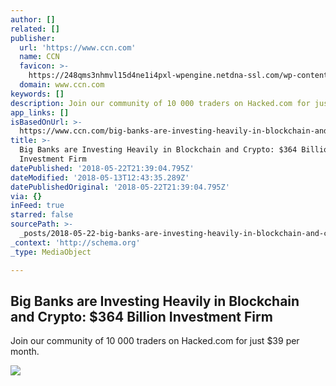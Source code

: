 ```yaml
---
author: []
related: []
publisher:
  url: 'https://www.ccn.com'
  name: CCN
  favicon: >-
    https://248qms3nhmvl15d4ne1i4pxl-wpengine.netdna-ssl.com/wp-content/uploads/fbrfg/favicon.ico?v=8j6Rkk2EwR
  domain: www.ccn.com
keywords: []
description: Join our community of 10 000 traders on Hacked.com for just $39 per month.
app_links: []
isBasedOnUrl: >-
  https://www.ccn.com/big-banks-are-investing-heavily-in-blockchain-and-crypto-364-billion-investment-firm/
title: >-
  Big Banks are Investing Heavily in Blockchain and Crypto: $364 Billion
  Investment Firm
datePublished: '2018-05-22T21:39:04.795Z'
dateModified: '2018-05-13T12:43:35.289Z'
datePublishedOriginal: '2018-05-22T21:39:04.795Z'
via: {}
inFeed: true
starred: false
sourcePath: >-
  _posts/2018-05-22-big-banks-are-investing-heavily-in-blockchain-and-crypto-dollar3.md
_context: 'http://schema.org'
_type: MediaObject

---
```

<article style=""><h1>Big Banks are Investing Heavily in Blockchain and Crypto: $364 Billion Investment Firm</h1><p>Join our community of 10 000 traders on Hacked.com for just $39 per month.</p><img src="https://www.ccn.com/wp-content/uploads/2014/03/wallstreet.jpeg" /></article>